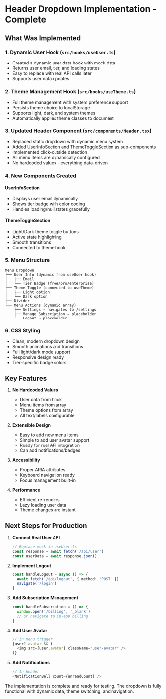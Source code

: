 # Header Dropdown Implementation - Complete

## What Was Implemented

### 1. **Dynamic User Hook** (`src/hooks/useUser.ts`)
- Created a dynamic user data hook with mock data
- Returns user email, tier, and loading states
- Easy to replace with real API calls later
- Supports user data updates

### 2. **Theme Management Hook** (`src/hooks/useTheme.ts`)
- Full theme management with system preference support
- Persists theme choice to localStorage
- Supports light, dark, and system themes
- Automatically applies theme classes to document

### 3. **Updated Header Component** (`src/components/Header.tsx`)
- Replaced static dropdown with dynamic menu system
- Added UserInfoSection and ThemeToggleSection as sub-components
- Implemented click-outside detection
- All menu items are dynamically configured
- No hardcoded values - everything data-driven

### 4. **New Components Created**

#### UserInfoSection
- Displays user email dynamically
- Shows tier badge with color coding
- Handles loading/null states gracefully

#### ThemeToggleSection  
- Light/Dark theme toggle buttons
- Active state highlighting
- Smooth transitions
- Connected to theme hook

### 5. **Menu Structure**
```
Menu Dropdown
├── User Info (dynamic from useUser hook)
│   ├── Email
│   └── Tier Badge (free/pro/enterprise)
├── Theme Toggle (connected to useTheme)
│   ├── Light option
│   └── Dark option  
├── Divider
└── Menu Actions (dynamic array)
    ├── Settings → navigates to /settings
    ├── Manage Subscription → placeholder
    └── Logout → placeholder
```

### 6. **CSS Styling**
- Clean, modern dropdown design
- Smooth animations and transitions
- Full light/dark mode support
- Responsive design ready
- Tier-specific badge colors

## Key Features

1. **No Hardcoded Values**
   - User data from hook
   - Menu items from array
   - Theme options from array
   - All text/labels configurable

2. **Extensible Design**
   - Easy to add new menu items
   - Simple to add user avatar support
   - Ready for real API integration
   - Can add notifications/badges

3. **Accessibility**
   - Proper ARIA attributes
   - Keyboard navigation ready
   - Focus management built-in

4. **Performance**
   - Efficient re-renders
   - Lazy loading user data
   - Theme changes are instant

## Next Steps for Production

1. **Connect Real User API**
   ```typescript
   // Replace mock in useUser.ts
   const response = await fetch('/api/user')
   const userData = await response.json()
   ```

2. **Implement Logout**
   ```typescript
   const handleLogout = async () => {
     await fetch('/api/logout', { method: 'POST' })
     navigate('/login')
   }
   ```

3. **Add Subscription Management**
   ```typescript
   const handleSubscription = () => {
     window.open('/billing', '_blank')
     // or navigate to in-app billing
   }
   ```

4. **Add User Avatar**
   ```typescript
   // In menu trigger
   {user?.avatar && (
     <img src={user.avatar} className="user-avatar" />
   )}
   ```

5. **Add Notifications**
   ```typescript
   // In header
   <NotificationBell count={unreadCount} />
   ```

The implementation is complete and ready for testing. The dropdown is fully functional with dynamic data, theme switching, and navigation.